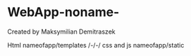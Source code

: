 # WebApp-noname-
Created by Maksymilian Demitraszek


Html nameofapp/templates /-/-/
css and js nameofapp/static

<script>
$(document).ready(function(){
    $("#dodajoddzialbtn").click(function(){
        $("#dodajodrow").before("");
    });

    $("#dodajoddzialbtn").click(function(){
        $("#dodajodrow").before("<div  class='row rowborder'></div> ");
    });

    $("#dodajucznia").click(function(){
        $("#dodajuczniarow").before("<div  class='row rowborder'> ");
    });

    $("#dodajucznia").click(function(){
        $("#dodajuczniarow").before("<div  class='row rowborder'></div> ");
    });


});
</script>



